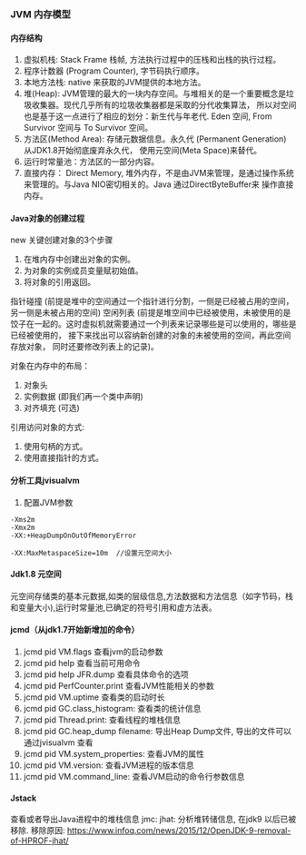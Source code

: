 ### JVM 内存模型

#### 内存结构

1. 虚拟机栈: Stack Frame 栈帧, 方法执行过程中的压栈和出栈的执行过程。
2. 程序计数器 (Program Counter), 字节码执行顺序。
3. 本地方法栈: native 来获取的JVM提供的本地方法。
4. 堆(Heap): JVM管理的最大的一块内存空间。与堆相关的是一个重要概念是垃圾收集器。现代几乎所有的垃圾收集器都是采取的分代收集算法，
所以对空间也是基于这一点进行了相应的划分：新生代与年老代. Eden 空间, From Survivor 空间与 To Survivor 空间。
5. 方法区(Method Area): 存储元数据信息。永久代 (Permanent Generation) 从JDK1.8开始彻底废弃永久代，
使用元空间(Meta Space)来替代。
6. 运行时常量池：方法区的一部分内容。
7. 直接内存： Direct Memory, 堆外内存，不是由JVM来管理，是通过操作系统来管理的。与Java NIO密切相关的。Java 通过DirectByteBuffer来
操作直接内存。

#### Java对象的创建过程

new 关键创建对象的3个步骤
1. 在堆内存中创建出对象的实例。
2. 为对象的实例成员变量赋初始值。
3. 将对象的引用返回。

指针碰撞 (前提是堆中的空间通过一个指针进行分割，一侧是已经被占用的空间，另一侧是未被占用的空间) 
空闲列表 (前提是堆空间中已经被使用，未被使用的是饺子在一起的。这时虚拟机就需要通过一个列表来记录哪些是可以使用的，哪些是已经被使用的，
接下来找出可以容纳新创建的对象的未被使用的空间，再此空间存放对象， 同时还要修改列表上的记录)。

对象在内存中的布局：
1. 对象头
2. 实例数据 (即我们再一个类中声明)
3. 对齐填充 (可选)

引用访问对象的方式:
1. 使用句柄的方式。
2. 使用直接指针的方式。


#### 分析工具jvisualvm

1. 配置JVM参数
```jvm
-Xms2m
-Xmx2m
-XX:+HeapDumpOnOutOfMemoryError

-XX:MaxMetaspaceSize=10m  //设置元空间大小
```

#### Jdk1.8 元空间
元空间存储类的基本元数据,如类的层级信息,方法数据和方法信息（如字节码，栈和变量大小),运行时常量池,已确定的符号引用和虚方法表。


#### jcmd（从jdk1.7开始新增加的命令）

1. jcmd pid VM.flags 查看jvm的启动参数
2. jcmd pid help 查看当前可用命令
3. jcmd pid help JFR.dump 查看具体命令的选项
4. jcmd pid PerfCounter.print 查看JVM性能相关的参数
5. jcmd pid VM.uptime 查看类的启动时长
6. jcmd pid GC.class_histogram: 查看类的统计信息
7. jcmd pid Thread.print: 查看线程的堆栈信息
8. jcmd pid GC.heap_dump filename: 导出Heap Dump文件, 导出的文件可以通过jvisualvm 查看
9. jcmd pid VM.system_properties: 查看JVM的属性
10. jcmd pid VM.version: 查看JVM进程的版本信息
11. jcmd pid VM.command_line: 查看JVM启动的命令行参数信息

#### Jstack
查看或者导出Java进程中的堆栈信息
jmc: 
jhat: 分析堆转储信息, 在jdk9 以后已被移除. 移除原因: https://www.infoq.com/news/2015/12/OpenJDK-9-removal-of-HPROF-jhat/
